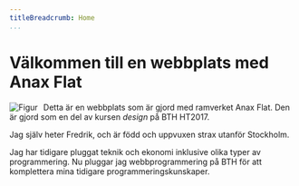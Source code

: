 ```yaml
---
titleBreadcrumb: Home
...
```

Välkommen till en webbplats med Anax Flat
===============================

<img src="img/Bild.png" alt="Figur" style="float: left; padding-right: 10px; max-width: 30%">

Detta är en webbplats som är gjord med ramverket Anax Flat. Den är gjord som en del av kursen *design* på BTH HT2017.

Jag själv heter Fredrik, och är född och uppvuxen strax utanför Stockholm.

Jag har tidigare pluggat teknik och ekonomi inklusive olika typer av programmering. Nu pluggar jag webbprogrammering på BTH för att komplettera mina tidigare programmeringskunskaper.
